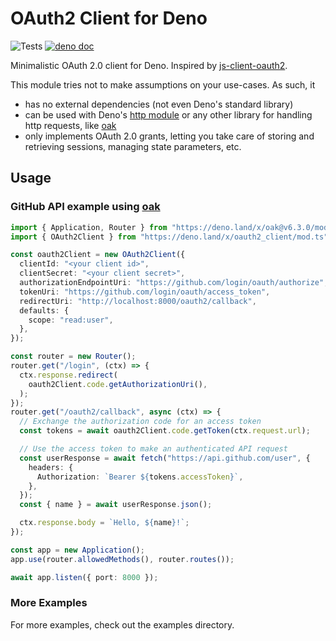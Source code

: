 # OAuth2 Client for Deno

![Tests](https://github.com/cmd-johnson/deno-oauth2-client/workflows/Tests/badge.svg)
[![deno doc](https://doc.deno.land/badge.svg)](https://doc.deno.land/https/raw.githubusercontent.com/cmd-johnson/deno-oauth2-client/master/mod.ts)

Minimalistic OAuth 2.0 client for Deno.
Inspired by [js-client-oauth2](https://github.com/mulesoft/js-client-oauth2/).

This module tries not to make assumptions on your use-cases.
As such, it
- has no external dependencies (not even Deno's standard library)
- can be used with Deno's [http module](https://deno.land/std@0.71.0/http) or any other library for handling http requests, like [oak](https://deno.land/x/oak)
- only implements OAuth 2.0 grants, letting you take care of storing and retrieving sessions, managing state parameters, etc.

## Usage

### GitHub API example using [oak](https://deno.land/x/oak)

```ts
import { Application, Router } from "https://deno.land/x/oak@v6.3.0/mod.ts";
import { OAuth2Client } from "https://deno.land/x/oauth2_client/mod.ts";

const oauth2Client = new OAuth2Client({
  clientId: "<your client id>",
  clientSecret: "<your client secret>",
  authorizationEndpointUri: "https://github.com/login/oauth/authorize",
  tokenUri: "https://github.com/login/oauth/access_token",
  redirectUri: "http://localhost:8000/oauth2/callback",
  defaults: {
    scope: "read:user",
  },
});

const router = new Router();
router.get("/login", (ctx) => {
  ctx.response.redirect(
    oauth2Client.code.getAuthorizationUri(),
  );
});
router.get("/oauth2/callback", async (ctx) => {
  // Exchange the authorization code for an access token
  const tokens = await oauth2Client.code.getToken(ctx.request.url);

  // Use the access token to make an authenticated API request
  const userResponse = await fetch("https://api.github.com/user", {
    headers: {
      Authorization: `Bearer ${tokens.accessToken}`,
    },
  });
  const { name } = await userResponse.json();

  ctx.response.body = `Hello, ${name}!`;
});

const app = new Application();
app.use(router.allowedMethods(), router.routes());

await app.listen({ port: 8000 });
```

### More Examples

For more examples, check out the examples directory.
